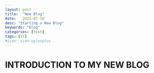 ```yaml
---
layout: post
title:  "New Blog"
date:   2021-07-10
desc: "Starting a New Blog"
keywords: "blog"
categories: [text]
tags: [IT]
#icon: icon-cplusplus
---
```


# INTRODUCTION TO MY NEW BLOG